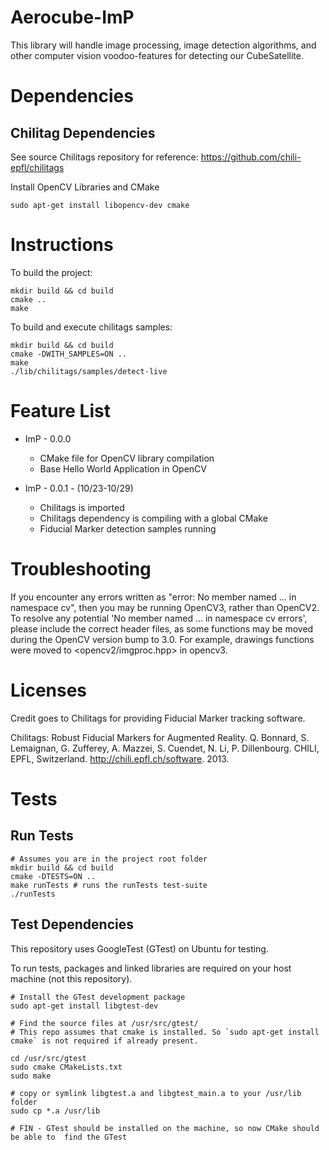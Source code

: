 # Aerocube-ImP
This library will handle image processing, image detection algorithms, and other computer vision voodoo-features for detecting our CubeSatellite.

# Dependencies
## Chilitag Dependencies
See source Chilitags repository for reference: <https://github.com/chili-epfl/chilitags>

Install OpenCV Libraries and CMake

`sudo apt-get install libopencv-dev cmake`

# Instructions
To build the project:
```
mkdir build && cd build
cmake ..
make
```

To build and execute chilitags samples:

```
mkdir build && cd build
cmake -DWITH_SAMPLES=ON ..
make
./lib/chilitags/samples/detect-live

```



# Feature List
  * ImP - 0.0.0
    * CMake file for OpenCV library compilation
    * Base Hello World Application in OpenCV

  * ImP - 0.0.1 - (10/23-10/29)
    * Chilitags is imported
    * Chilitags dependency is compiling with a global CMake
    * Fiducial Marker detection samples running

# Troubleshooting
If you encounter any errors written as "error: No member named ... in namespace cv", then you may be running OpenCV3, rather than OpenCV2. 
To resolve any potential 'No member named ... in namespace cv errors', please include the correct header files, as some functions may be moved during the OpenCV version bump to 3.0.
For example, drawings functions were moved to <opencv2/imgproc.hpp> in opencv3.


# Licenses
Credit goes to Chilitags for providing Fiducial Marker tracking software.

Chilitags: Robust Fiducial Markers for Augmented Reality. Q. Bonnard, S. Lemaignan, G. Zufferey, A. Mazzei, S. Cuendet, N. Li, P. Dillenbourg. CHILI, EPFL, Switzerland. http://chili.epfl.ch/software. 2013.


# Tests

## Run Tests
```
# Assumes you are in the project root folder
mkdir build && cd build
cmake -DTESTS=ON ..
make runTests # runs the runTests test-suite
./runTests
```

## Test Dependencies
This repository uses GoogleTest (GTest) on Ubuntu for testing.

To run tests, packages and linked libraries are required on your host machine (not this repository).

```
# Install the GTest development package
sudo apt-get install libgtest-dev

# Find the source files at /usr/src/gtest/
# This repo assumes that cmake is installed. So `sudo apt-get install cmake` is not required if already present.

cd /usr/src/gtest
sudo cmake CMakeLists.txt
sudo make

# copy or symlink libgtest.a and libgtest_main.a to your /usr/lib folder
sudo cp *.a /usr/lib

# FIN - GTest should be installed on the machine, so now CMake should be able to  find the GTest

```


